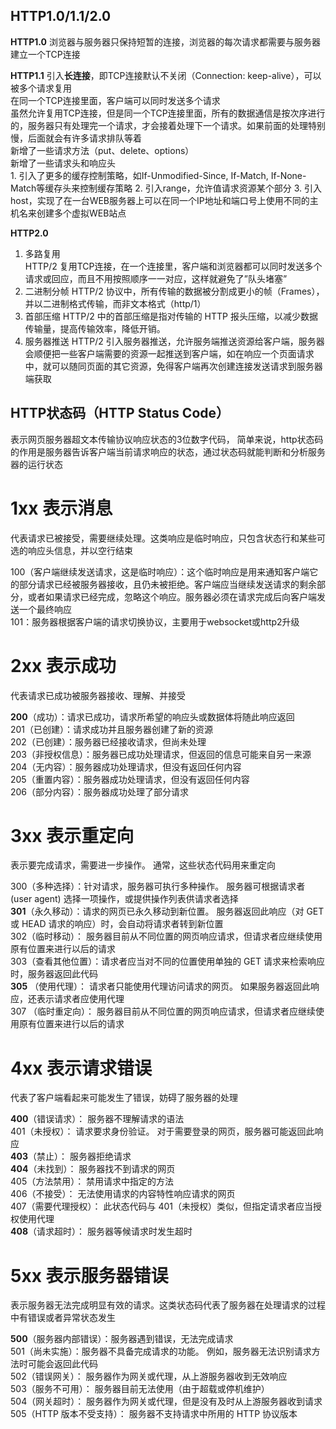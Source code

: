 ## HTTP1.0/1.1/2.0

**HTTP1.0**
浏览器与服务器只保持短暂的连接，浏览器的每次请求都需要与服务器建立一个TCP连接  

**HTTP1.1**
引入**长连接**，即TCP连接默认不关闭（Connection: keep-alive），可以被多个请求复用  
在同一个TCP连接里面，客户端可以同时发送多个请求  
虽然允许复用TCP连接，但是同一个TCP连接里面，所有的数据通信是按次序进行的，服务器只有处理完一个请求，才会接着处理下一个请求。如果前面的处理特别慢，后面就会有许多请求排队等着  
新增了一些请求方法（put、delete、options）  
新增了一些请求头和响应头  
    1. 引入了更多的缓存控制策略，如If-Unmodified-Since, If-Match, If-None-Match等缓存头来控制缓存策略
    2. 引入range，允许值请求资源某个部分
    3. 引入host，实现了在一台WEB服务器上可以在同一个IP地址和端口号上使用不同的主机名来创建多个虚拟WEB站点  

**HTTP2.0**

1. 多路复用  
HTTP/2 复用TCP连接，在一个连接里，客户端和浏览器都可以同时发送多个请求或回应，而且不用按照顺序一一对应，这样就避免了”队头堵塞”
2. 二进制分帧
HTTP/2 协议中，所有传输的数据被分割成更小的帧（Frames），并以二进制格式传输，而非文本格式（http/1）  
3. 首部压缩
HTTP/2 中的首部压缩是指对传输的 HTTP 报头压缩，以减少数据传输量，提高传输效率，降低开销。 
4. 服务器推送
HTTP/2 引入服务器推送，允许服务端推送资源给客户端，服务器会顺便把一些客户端需要的资源一起推送到客户端，如在响应一个页面请求中，就可以随同页面的其它资源，免得客户端再次创建连接发送请求到服务器端获取  

## HTTP状态码（HTTP Status Code）
表示网页服务器超文本传输协议响应状态的3位数字代码，
简单来说，http状态码的作用是服务器告诉客户端当前请求响应的状态，通过状态码就能判断和分析服务器的运行状态

# 1xx 表示消息
代表请求已被接受，需要继续处理。这类响应是临时响应，只包含状态行和某些可选的响应头信息，并以空行结束

100（客户端继续发送请求，这是临时响应）：这个临时响应是用来通知客户端它的部分请求已经被服务器接收，且仍未被拒绝。客户端应当继续发送请求的剩余部分，或者如果请求已经完成，忽略这个响应。服务器必须在请求完成后向客户端发送一个最终响应  
101：服务器根据客户端的请求切换协议，主要用于websocket或http2升级

# 2xx 表示成功
代表请求已成功被服务器接收、理解、并接受

**200**（成功）：请求已成功，请求所希望的响应头或数据体将随此响应返回  
201（已创建）：请求成功并且服务器创建了新的资源    
202（已创建）：服务器已经接收请求，但尚未处理  
203（非授权信息）：服务器已成功处理请求，但返回的信息可能来自另一来源  
204（无内容）：服务器成功处理请求，但没有返回任何内容  
205（重置内容）：服务器成功处理请求，但没有返回任何内容  
206（部分内容）：服务器成功处理了部分请求  

# 3xx 表示重定向
表示要完成请求，需要进一步操作。 通常，这些状态代码用来重定向

300（多种选择）：针对请求，服务器可执行多种操作。 服务器可根据请求者 (user agent) 选择一项操作，或提供操作列表供请求者选择  
**301**（永久移动）：请求的网页已永久移动到新位置。 服务器返回此响应（对 GET 或 HEAD 请求的响应）时，会自动将请求者转到新位置  
302（临时移动）： 服务器目前从不同位置的网页响应请求，但请求者应继续使用原有位置来进行以后的请求  
303（查看其他位置）：请求者应当对不同的位置使用单独的 GET 请求来检索响应时，服务器返回此代码  
**305** （使用代理）： 请求者只能使用代理访问请求的网页。 如果服务器返回此响应，还表示请求者应使用代理  
307 （临时重定向）： 服务器目前从不同位置的网页响应请求，但请求者应继续使用原有位置来进行以后的请求  

# 4xx 表示请求错误
代表了客户端看起来可能发生了错误，妨碍了服务器的处理

**400**（错误请求）： 服务器不理解请求的语法  
401（未授权）： 请求要求身份验证。 对于需要登录的网页，服务器可能返回此响应  
**403**（禁止）： 服务器拒绝请求  
**404**（未找到）： 服务器找不到请求的网页  
405（方法禁用）： 禁用请求中指定的方法  
406（不接受）： 无法使用请求的内容特性响应请求的网页  
407（需要代理授权）： 此状态代码与 401（未授权）类似，但指定请求者应当授权使用代理  
**408**（请求超时）： 服务器等候请求时发生超时  

# 5xx 表示服务器错误
表示服务器无法完成明显有效的请求。这类状态码代表了服务器在处理请求的过程中有错误或者异常状态发生

**500**（服务器内部错误）：服务器遇到错误，无法完成请求  
501（尚未实施）：服务器不具备完成请求的功能。 例如，服务器无法识别请求方法时可能会返回此代码  
502（错误网关）： 服务器作为网关或代理，从上游服务器收到无效响应  
503（服务不可用）： 服务器目前无法使用（由于超载或停机维护）  
504（网关超时）： 服务器作为网关或代理，但是没有及时从上游服务器收到请求  
505（HTTP 版本不受支持）： 服务器不支持请求中所用的 HTTP 协议版本  